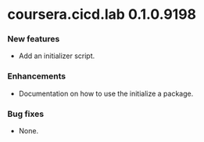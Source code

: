 # coursera.cicd.lab 0.1.0.9198

### New features

* Add an initializer script.

### Enhancements

* Documentation on how to use the initialize a package.

### Bug fixes

* None.